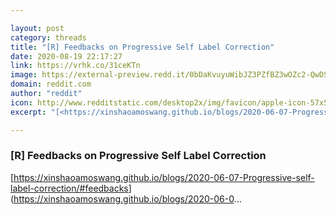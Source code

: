 ```yaml
---

layout: post
category: threads
title: "[R] Feedbacks on Progressive Self Label Correction"
date: 2020-08-19 22:17:27
link: https://vrhk.co/31ceKTn
image: https://external-preview.redd.it/0bDaKvuyuWibJZ3PZfBZ3wOZc2-QwDSIpV5V-WQEvYI.jpg?width=1200&height=628.272251309&auto=webp&crop=1200:628.272251309,smart&s=15f0409483e5cc0e107fb02bedbd5594160e7ff6
domain: reddit.com
author: "reddit"
icon: http://www.redditstatic.com/desktop2x/img/favicon/apple-icon-57x57.png
excerpt: "[<https://xinshaoamoswang.github.io/blogs/2020-06-07-Progressive-self-label-correction/#feedbacks>](<https://xinshaoamoswang.github.io/blogs/2020-06-0>..."

---
```


### [R] Feedbacks on Progressive Self Label Correction

[<https://xinshaoamoswang.github.io/blogs/2020-06-07-Progressive-self-label-correction/#feedbacks>](<https://xinshaoamoswang.github.io/blogs/2020-06-0>...